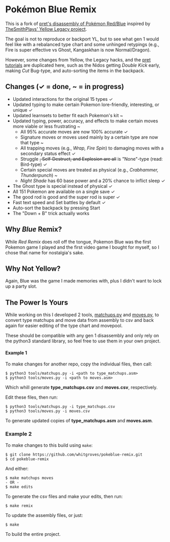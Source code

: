 # Pokémon Blue Remix

This is a fork of [pret's disassembly of Pokémon Red/Blue](https://github.com/pret/pokered) inspired by [TheSmithPlays' Yellow Legacy project](https://github.com/cRz-Shadows/Pokemon_Yellow_Legacy).

The goal is not to reproduce or backport YL, but to see what gen 1 would feel like with a rebalanced type chart and some unhinged retypings (e.g., Fire is super effective vs Ghost, Kangaskhan is now Normal/Dragon).

However, some changes from Yellow, the Legacy hacks, and the [pret tutorials](https://github.com/pret/pokered/wiki/Tutorials) are duplicated here, such as the Nidos getting *Double Kick* early, making *Cut* Bug-type, and auto-sorting the items in the backpack.

## Changes (✓ = done, ~ = in progress)
- Updated interactions for the original 15 types ✓
- Updated typing to make certain Pokemon lore-friendly, interesting, or unique ✓
- Updated learnsets to better fit each Pokemon's kit ~
- Updated typing, power, accuracy, and effects to make certain moves more viable or less frustrating ~
    - All 95% accurate moves are now 100% accurate ✓
    - Signature moves or moves used mainly by a certain type are now that type ~
    - All trapping moves (e.g., *Wrap, Fire Spin*) to damaging moves with a secondary status effect ✓
    - Struggle ~~, Self-Destruct, and Explosion are all~~ is "None"-type (read: Bird-type) ✓
    - Certain special moves are treated as physical (e.g., *Crabhammer, Thunderpunch*) ~
    - *Night Shade* has 60 base power and a 20% chance to inflict sleep ✓
- The Ghost type is special instead of physical ✓
- All 151 Pokemon are available on a single save ✓
- The good rod is good and the super rod is super ✓
- Fast text speed and Set battles by default ✓
- Auto-sort the backpack by pressing Start
- The "Down + B" trick actually works

## Why *Blue* Remix?
While *Red Remix* does roll off the tongue, Pokemon Blue was the first Pokemon game I played and the first video game I bought for myself, so I chose that name for nostalgia's sake.

## Why Not Yellow?
Again, Blue was the game I made memories with, plus I didn't want to lock up a party slot.

## The Power Is Yours
While working on this I developed 2 tools, [matchups.py](./tools/matchups.py) and [moves.py](./tools/moves.py), to convert type matchups and move data from assembly to csv and back again for easier editing of the type chart and movepool.

These should be compatible with any gen 1 disassembly and only rely on the python3 standard library, so feel free to use them in your own project.

#### Example 1
To make changes for another repo, copy the individual files, then call:
```
$ python3 tools/matchups.py -i <path to type_matchups.asm>
$ python3 tools/moves.py -i <path to moves.asm>
```
Which whill generate **type_matchups.csv** and **moves.csv**, respectively.

Edit these files, then run:
```
$ python3 tools/matchups.py -i type_matchups.csv
$ python3 tools/moves.py -i moves.csv
```
To generate updated copies of **type_matchups.asm** and **moves.asm**.

### Example 2
To make changes to this build using `make`:
```
$ git clone https://github.com/whitgroves/pokeblue-remix.git
$ cd pokeblue-remix
```
And either:
```
$ make matchups moves
- OR -
$ make edits
```
To generate the csv files and make your edits, then run:
```
$ make remix
```
To update the assembly files, or just:
```
$ make
```
To build the entire project.
